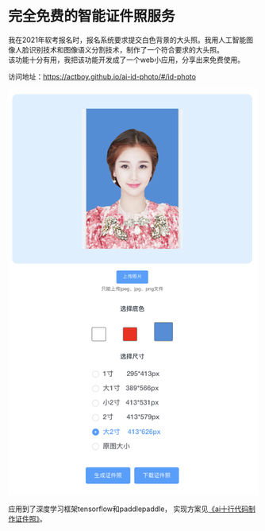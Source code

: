 # 完全免费的智能证件照服务
我在2021年软考报名时，报名系统要求提交白色背景的大头照。我用人工智能图像人脸识别技术和图像语义分割技术，制作了一个符合要求的大头照。  
该功能十分有用，我把该功能开发成了一个web小应用，分享出来免费使用。 

访问地址：https://actboy.github.io/ai-id-photo/#/id-photo

![效果图](./sln/img/view.png)  

应用到了深度学习框架tensorflow和paddlepaddle， 
实现方案见[《ai十行代码制作证件照》](./sln/docs/README.md)。